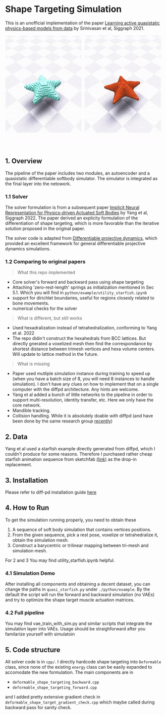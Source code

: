 # Shape Targeting Simulation

This is an unofficial implementation of the paper 
[Learning active quasistatic physics-based models from data](https://pages.cs.wisc.edu/~qisiw/SIG.html) by Srinivasan et al, Siggraph 2021.

<img src="./readme/default_2.gif" width="640" height="360" alt="hex demo"> 

## 1. Overview
The pipeline of the paper includes two modules, an autoencoder and a quasistatic differentiable softbody simulator. The simulator is integrated as the final layer into the netowork. 

### 1.1 Solver
The solver formulation is from a subsequent paper [Implicit Neural Representation for Physics-driven Actuated Soft Bodies](https://studios.disneyresearch.com/app/uploads/2022/07/Implicit_Neural_Representation_for_Physics-driven_Actuated_Soft_Bodies_final-1.pdf) by Yang et al, Siggraph 2022. The paper derived an explicity formulation of the differentiation of shape targeting, which is more favorable than the iterative solution proposed in the original paper. 

The solver code is adapted from [Differentiable projective dynamics](https://github.com/mit-gfx/diff_pd_public), which provided an excellent framework for general differentiable projective dynamics simulations.

### 1.2 Comparing to original papers
> What this repo implemented
* Core solver's forward and backward pass using shape targeting
* Attaching 'zero-rest-length' springs as initialization mentioned in Sec 5.1.
Which you will find in `python/example/utility_starfish.ipynb`
* support for dirichlet boundaries, useful for regions closesly related to bone movements.
* numerical checks for the solver

> What is different, but still works
* Used hexadralization instead of tetrahedralization, conforming to Yang et al. 2022
* The repo didin't construct the hexahedrals from BCC lattices. But directly gnerated a voxelized mesh then find the correspondance by shortest distance between trimesh vertices and hexa volume centers. Will update to lattice method in the future.

> What is missing
* Paper used mutliple simulation instance during training to speed up (when you have a batch size of 8, you will need 8 instances to handle simulation). I don't have any clues on how to implement that on a single computer with the diffpd architecture. Any hints are welcome.
* Yang et al added a bunch of little networks to the pipeline in order to support multi-resolution, identity transfer, etc. Here we only have the core network.
* Mandible tracking.
* Collision handling. While it is absolutely doable with diffpd (and have been done by the same research group [recently](https://studios.disneyresearch.com/app/uploads/2023/11/An-Implicit-Physical-Face-Model-Driven-by-Expression-and-Style-Paper.pdf))

## 2. Data
Yang et al used a starfish example directly generated from diffpd, which I couldn't produce for some reasons. Therefore I purchased rather cheap starfish animation sequence from sketchfab [(link)](https://sketchfab.com/3d-models/lowpoly-starfish-43c0d848da2d43d8a145046d12bf63b4) as the drop-in replacement.

## 3. Installation
Please refer to diff-pd installation guide [here](https://github.com/mit-gfx/diff_pd_public/tree/master)

## 4. How to Run
To get the simulation running properly, you need to obtain these
1. A sequence of soft body simulation that contains vertices positions.
2. From the given sequence, pick a rest pose, voxelize or tetrahedralize it, obtain the simulation mesh. 
3. Construct a barycentric or trilinear mapping between tri-mesh and simulation mesh.

For 2 and 3 You may find utility_starfish.ipynb helpful.

### 4.1 Simulation Demo
After installing all components and obtaining a decent dataset, you can change the paths in `quasi_starfish.py` under `./python/example`. By the default the script will run the forward and backward simulation (no VAEs) and try to optimize the shape target muscle actuation matrices.

### 4.2 Full pipeline
You may find vae_train_with_sim.py and similar scripts that integrate the simulation layer into VAEs. Usage should be straighforward after you familarize yourself with simulatoin

## 5. Code structure
All solver code is in `cpp/`. I directly hardcode shape targeting into `Deformable` class, since none of the existing `energy` class can be easily expanded to accomodate the new formulation. The main components are in
* `deformable_shape_targeting_backward.cpp`
* `deformable_shape_targeting_forward.cpp`

and I added pretty extensive gradient check in `deformable_shape_target_gradient_check.cpp`
which maybe called during backward pass for sanity check.